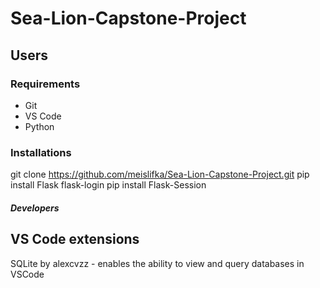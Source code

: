 # Sea-Lion-Capstone-Project

## Users

### Requirements
<ul>
  <li>Git</li>
  <li>VS Code</li>
  <li>Python</li>
</ul>

### Installations
git clone https://github.com/meislifka/Sea-Lion-Capstone-Project.git
pip install Flask flask-login 
pip install Flask-Session



##### Developers #####

## VS Code extensions
SQLite by alexcvzz - enables the ability to view and query databases in VSCode


